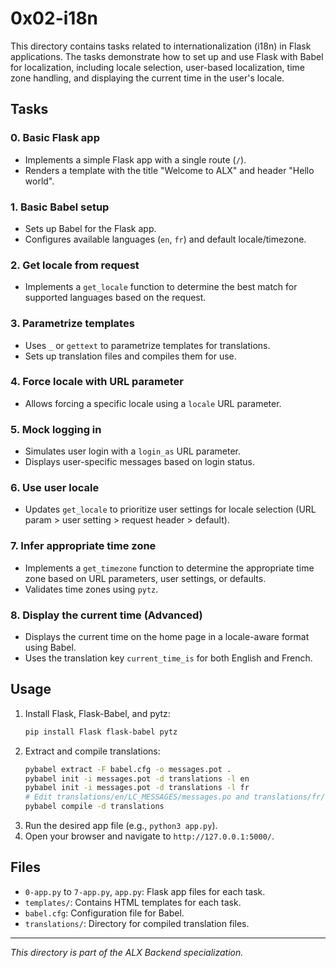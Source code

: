 # 0x02-i18n

This directory contains tasks related to internationalization (i18n) in Flask applications. The tasks demonstrate how to set up and use Flask with Babel for localization, including locale selection, user-based localization, time zone handling, and displaying the current time in the user's locale.

## Tasks

### 0. Basic Flask app
- Implements a simple Flask app with a single route (`/`).
- Renders a template with the title "Welcome to ALX" and header "Hello world".

### 1. Basic Babel setup
- Sets up Babel for the Flask app.
- Configures available languages (`en`, `fr`) and default locale/timezone.

### 2. Get locale from request
- Implements a `get_locale` function to determine the best match for supported languages based on the request.

### 3. Parametrize templates
- Uses `_` or `gettext` to parametrize templates for translations.
- Sets up translation files and compiles them for use.

### 4. Force locale with URL parameter
- Allows forcing a specific locale using a `locale` URL parameter.

### 5. Mock logging in
- Simulates user login with a `login_as` URL parameter.
- Displays user-specific messages based on login status.

### 6. Use user locale
- Updates `get_locale` to prioritize user settings for locale selection (URL param > user setting > request header > default).

### 7. Infer appropriate time zone
- Implements a `get_timezone` function to determine the appropriate time zone based on URL parameters, user settings, or defaults.
- Validates time zones using `pytz`.

### 8. Display the current time (Advanced)
- Displays the current time on the home page in a locale-aware format using Babel.
- Uses the translation key `current_time_is` for both English and French.

## Usage
1. Install Flask, Flask-Babel, and pytz:
   ```bash
   pip install Flask flask-babel pytz
   ```
2. Extract and compile translations:
   ```bash
   pybabel extract -F babel.cfg -o messages.pot .
   pybabel init -i messages.pot -d translations -l en
   pybabel init -i messages.pot -d translations -l fr
   # Edit translations/en/LC_MESSAGES/messages.po and translations/fr/LC_MESSAGES/messages.po as needed
   pybabel compile -d translations
   ```
3. Run the desired app file (e.g., `python3 app.py`).
4. Open your browser and navigate to `http://127.0.0.1:5000/`.

## Files
- `0-app.py` to `7-app.py`, `app.py`: Flask app files for each task.
- `templates/`: Contains HTML templates for each task.
- `babel.cfg`: Configuration file for Babel.
- `translations/`: Directory for compiled translation files.

---

*This directory is part of the ALX Backend specialization.*